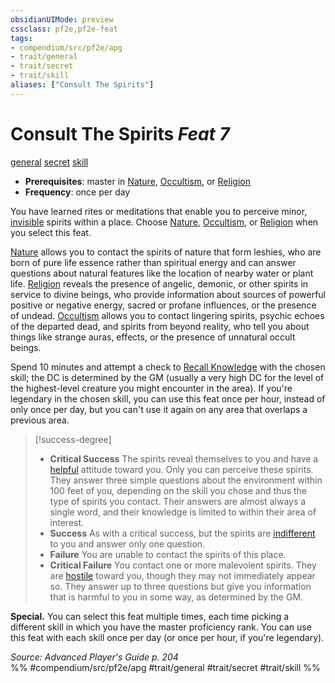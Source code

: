 ```yaml
---
obsidianUIMode: preview
cssclass: pf2e,pf2e-feat
tags:
- compendium/src/pf2e/apg
- trait/general
- trait/secret
- trait/skill
aliases: ["Consult The Spirits"]
---
```

# Consult The Spirits  *Feat 7*  
[general](../../Rules/traits/general.md)  [secret](../../Rules/traits/secret.md)  [skill](../../Rules/traits/skill.md)  

- **Prerequisites**: master in [Nature](../skills.md#Nature), [Occultism](../skills.md#Occultism), or [Religion](../skills.md#Religion)
- **Frequency**: once per day

You have learned rites or meditations that enable you to perceive minor, [invisible](../../Rules/conditions.md#Invisible) spirits within a place. Choose [Nature](../skills.md#Nature), [Occultism](../skills.md#Occultism), or [Religion](../skills.md#Religion) when you select this feat.

[Nature](../skills.md#Nature) allows you to contact the spirits of nature that form leshies, who are born of pure life essence rather than spiritual energy and can answer questions about natural features like the location of nearby water or plant life. [Religion](../skills.md#Religion) reveals the presence of angelic, demonic, or other spirits in service to divine beings, who provide information about sources of powerful positive or negative energy, sacred or profane influences, or the presence of undead. [Occultism](../skills.md#Occultism) allows you to contact lingering spirits, psychic echoes of the departed dead, and spirits from beyond reality, who tell you about things like strange auras, effects, or the presence of unnatural occult beings.

Spend 10 minutes and attempt a check to [Recall Knowledge](../../Rules/actions/recall-knowledge.md) with the chosen skill; the DC is determined by the GM (usually a very high DC for the level of the highest-level creature you might encounter in the area). If you're legendary in the chosen skill, you can use this feat once per hour, instead of only once per day, but you can't use it again on any area that overlaps a previous area.

> [!success-degree] 
> - **Critical Success** The spirits reveal themselves to you and have a [helpful](../../Rules/conditions.md#Helpful) attitude toward you. Only you can perceive these spirits. They answer three simple questions about the environment within 100 feet of you, depending on the skill you chose and thus the type of spirits you contact. Their answers are almost always a single word, and their knowledge is limited to within their area of interest.
> - **Success** As with a critical success, but the spirits are [indifferent](../../Rules/conditions.md#Indifferent) to you and answer only one question.
> - **Failure** You are unable to contact the spirits of this place.
> - **Critical Failure** You contact one or more malevolent spirits. They are [hostile](../../Rules/conditions.md#Hostile) toward you, though they may not immediately appear so. They answer up to three questions but give you information that is harmful to you in some way, as determined by the GM.

**Special.** You can select this feat multiple times, each time picking a different skill in which you have the master proficiency rank. You can use this feat with each skill once per day (or once per hour, if you're legendary).

*Source: Advanced Player's Guide p. 204*  
%% #compendium/src/pf2e/apg #trait/general #trait/secret #trait/skill %%